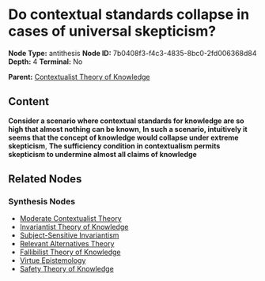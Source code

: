 # Do contextual standards collapse in cases of universal skepticism?

**Node Type:** antithesis
**Node ID:** 7b0408f3-f4c3-4835-8bc0-2fd006368d84
**Depth:** 4
**Terminal:** No

**Parent:** [Contextualist Theory of Knowledge](contextualist-theory-of-knowledge-synthesis-03954fc8-96cf-49bf-b00d-e84ee7162896.md)

## Content

**Consider a scenario where contextual standards for knowledge are so high that almost nothing can be known**, **In such a scenario, intuitively it seems that the concept of knowledge would collapse under extreme skepticism**, **The sufficiency condition in contextualism permits skepticism to undermine almost all claims of knowledge**

## Related Nodes

### Synthesis Nodes

- [Moderate Contextualist Theory](moderate-contextualist-theory-synthesis-066943b9-3851-4657-a718-750b58b3a355.md)
- [Invariantist Theory of Knowledge](invariantist-theory-of-knowledge-synthesis-7db2565c-f05c-46ef-a035-37061356218c.md)
- [Subject-Sensitive Invariantism](subject-sensitive-invariantism-synthesis-62b8677b-391d-4ca1-81d7-258273a0de0a.md)
- [Relevant Alternatives Theory](relevant-alternatives-theory-synthesis-3fdccf3a-e4f8-49b8-a226-5c38900b5ffe.md)
- [Fallibilist Theory of Knowledge](fallibilist-theory-of-knowledge-synthesis-c5304119-54e1-4b45-bf4a-83aaef01382b.md)
- [Virtue Epistemology](virtue-epistemology-synthesis-8625834f-9099-4a59-a7d1-5ff04fad3ad1.md)
- [Safety Theory of Knowledge](safety-theory-of-knowledge-synthesis-0386fab5-a3f1-4772-a63a-c2fbbd4c87e0.md)
